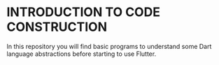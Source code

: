 # INTRODUCTION TO CODE CONSTRUCTION

In this repository you will find basic programs to understand some Dart language abstractions before starting to use Flutter.


